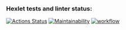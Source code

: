 ### Hexlet tests and linter status:
[![Actions Status](https://github.com/dotADmit/frontend-project-lvl3/workflows/hexlet-check/badge.svg)](https://github.com/dotADmit/frontend-project-lvl3/actions)
[![Maintainability](https://api.codeclimate.com/v1/badges/a99a88d28ad37a79dbf6/maintainability)](https://codeclimate.com/github/dotADmit/frontend-project-lvl3/maintainability)
[![workflow](https://github.com/dotADmit/frontend-project-lvl3/actions/workflows/nodejs.yml/badge.svg)](https://github.com/dotADmit/frontend-project-lvl3/actions)